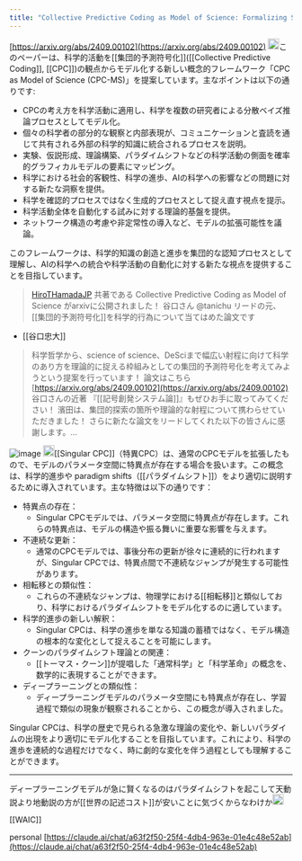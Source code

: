 ```yaml
---
title: "Collective Predictive Coding as Model of Science: Formalizing Scientific Activities Towards Generative Science"
---
```


[https://arxiv.org/abs/2409.00102](https://arxiv.org/abs/2409.00102)
<img src='https://scrapbox.io/api/pages/nishio/claude/icon' alt='claude.icon' height="19.5"/>このペーパーは、科学的活動を[[集団的予測符号化]]([[Collective Predictive Coding]], [[CPC]])の観点からモデル化する新しい概念的フレームワーク「CPC as Model of Science (CPC-MS)」を提案しています。主なポイントは以下の通りです:
- CPCの考え方を科学活動に適用し、科学を複数の研究者による分散ベイズ推論プロセスとしてモデル化。
- 個々の科学者の部分的な観察と内部表現が、コミュニケーションと査読を通じて共有される外部の科学的知識に統合されるプロセスを説明。
- 実験、仮説形成、理論構築、パラダイムシフトなどの科学活動の側面を確率的グラフィカルモデルの要素にマッピング。
- 科学における社会的客観性、科学の進歩、AIの科学への影響などの問題に対する新たな洞察を提供。
- 科学を確認的プロセスではなく生成的プロセスとして捉え直す視点を提示。
- 科学活動全体を自動化する試みに対する理論的基盤を提供。
- ネットワーク構造の考慮や非定常性の導入など、モデルの拡張可能性を議論。

このフレームワークは、科学的知識の創造と進歩を集団的な認知プロセスとして理解し、AIの科学への統合や科学活動の自動化に対する新たな視点を提供することを目指しています。

> [HiroTHamadaJP](https://x.com/HiroTHamadaJP/status/1831179077023310010) 共著である Collective Predictive Coding as Model of Science がarxivに公開されました！
>  谷口さん @tanichu リードの元、[[集団的予測符号化]]を科学的行為について当てはめた論文です
- [[谷口忠大]]
>  科学哲学から、science of science、DeSciまで幅広い射程に向けて科学のあり方を理論的に捉える枠組みとしての集団的予測符号化を考えてみようという提案を行っています！
>   論文はこちら [https://arxiv.org/abs/2409.00102](https://arxiv.org/abs/2409.00102)
>   谷口さんの近著 『[[記号創発システム論]]』もぜひお手に取ってみてください！
>  濱田は、集団的探索の箇所や理論的な射程について携わらせていただきました！
>  さらに新たな論文をリードしてくれた以下の皆さんに感謝します。...


![image](https://gyazo.com/915ba6f7f7bc2032f30c3946ea6372ed/thumb/1000)
<img src='https://scrapbox.io/api/pages/nishio/claude/icon' alt='claude.icon' height="19.5"/>[[Singular CPC]]（特異CPC）は、通常のCPCモデルを拡張したもので、モデルのパラメータ空間に特異点が存在する場合を扱います。この概念は、科学的進歩や paradigm shifts（[[パラダイムシフト]]）をより適切に説明するために導入されています。主な特徴は以下の通りです：
- 特異点の存在：
    - Singular CPCモデルでは、パラメータ空間に特異点が存在します。これらの特異点は、モデルの構造や振る舞いに重要な影響を与えます。
- 不連続な更新：
    - 通常のCPCモデルでは、事後分布の更新が徐々に連続的に行われますが、Singular CPCでは、特異点間で不連続なジャンプが発生する可能性があります。
- 相転移との類似性：
    - これらの不連続なジャンプは、物理学における[[相転移]]と類似しており、科学におけるパラダイムシフトをモデル化するのに適しています。
- 科学的進歩の新しい解釈：
    - Singular CPCは、科学の進歩を単なる知識の蓄積ではなく、モデル構造の根本的な変化として捉えることを可能にします。
- クーンのパラダイムシフト理論との関連：
    - [[トーマス・クーン]]が提唱した「通常科学」と「科学革命」の概念を、数学的に表現することができます。
- ディープラーニングとの類似性：
    - ディープラーニングモデルのパラメータ空間にも特異点が存在し、学習過程で類似の現象が観察されることから、この概念が導入されました。

Singular CPCは、科学の歴史で見られる急激な理論の変化や、新しいパラダイムの出現をより適切にモデル化することを目指しています。これにより、科学の進歩を連続的な過程だけでなく、時に劇的な変化を伴う過程としても理解することができます。

---
ディープラーニングモデルが急に賢くなるのはパラダイムシフトを起こして天動説より地動説の方が[[世界の記述コスト]]が安いことに気づくからなわけか<img src='https://scrapbox.io/api/pages/nishio/nishio/icon' alt='nishio.icon' height="19.5"/>

[[WAIC]]

personal [https://claude.ai/chat/a63f2f50-25f4-4db4-963e-01e4c48e52ab](https://claude.ai/chat/a63f2f50-25f4-4db4-963e-01e4c48e52ab)

